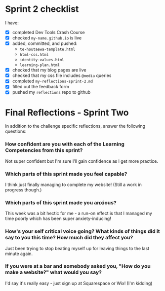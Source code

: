 # Sprint 2 checklist

I have:

- [x] completed Dev Tools Crash Course
- [x] checked `my-name.github.io` is live
- [x] added, committed, and pushed:
  - `te-houtaewa-template.html` <!--(have added, committed and pushed this but haven't linked it to my blog) -->
  - `html-css.html`
  - `identity-values.html`
  - `learning-plan.html`
- [x] checked that my blog pages are live
- [x] checked that my css file includes `@media` queries
- [x] completed `my-reflections-sprint-2.md`
- [x] filled out the feedback form
- [x] pushed my `reflections` repo to github

# Final Reflections - Sprint Two

In addition to the challenge specific reflections, answer the following questions:

### How confident are you with each of the Learning Competencies from this sprint?

Not super confident but I'm sure I'll gain confidence as I get more practice.

### Which parts of this sprint made you feel capable?

I think just finally managing to complete my website! (Still a work in progress though.)

### Which parts of this sprint made you anxious?

This week was a bit hectic for me - a run-on effect is that I managed my time poorly which has been super anxiety-inducing!

### How's your self critical voice going? What kinds of things did it say to you this time? How much did they affect you?

Just been trying to stop beating myself up for leaving things to the last minute again.

### If you were at a bar and somebody asked you, "How do you make a website?" what would you say?

I'd say it's really easy - just sign up at Squarespace or Wix! (I'm kidding)
